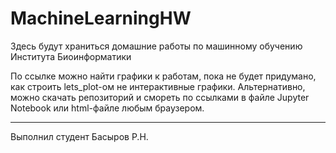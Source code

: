 # MachineLearningHW
Здесь будут храниться домашние работы по машинному обучению Института Биоинформатики

По ссылке можно найти графики к работам, пока не будет придумано, как строить lets_plot-ом не интерактивные графики. Альтернативно, можно скачать репозиторий и 
смореть по ссылками в файле Jupyter Notebook или html-файле любым браузером.

---
Выполнил студент Басыров Р.Н.
